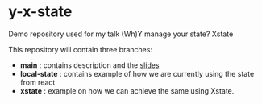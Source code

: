# y-x-state

Demo repository used for my talk (Wh)Y manage your state? Xstate

This repository will contain three branches:

- **main** : contains description and the [slides](https://slides.com/robipop22/deck-3d6505)
- **local-state** : contains example of how we are currently using the state from react
- **xstate** : example on how we can achieve the same using Xstate.
